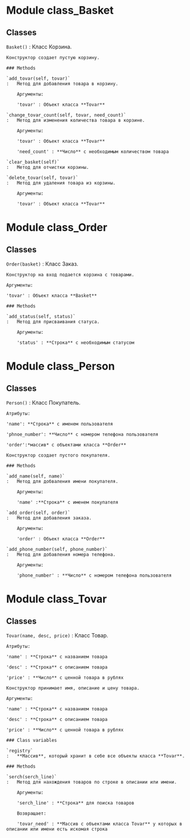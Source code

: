 Module class_Basket
===================

Classes
-------

`Basket()`
:   Класс Корзина.
    
    Конструктор создает пустую корзину.

    ### Methods

    `add_tovar(self, tovar)`
    :   Метод для добавления товара в корзину.
        
        Аргументы:
        
        'tovar' : Объект класса **Tovar**

    `change_tovar_count(self, tovar, need_count)`
    :   Метод для изменения количества товара в корзине.
        
        Аргументы:
        
        'tovar' : Объект класса **Tovar**
        
        'need_count' : **Число** с необходимым количеством товара

    `clear_basket(self)`
    :   Метод для отчистки корзины.

    `delete_tovar(self, tovar)`
    :   Метод для удаления товара из корзины.
        
        Аргументы:
        
        'tovar' : Объект класса **Tovar**
Module class_Order
==================

Classes
-------

`Order(basket)`
:   Класс Заказ.
    
    Конструктор на вход подается корзина с товарами.
    
    Аргументы:
    
    'tovar' : Объект класса **Basket**

    ### Methods

    `add_status(self, status)`
    :   Метод для присваивания статуса.
        
        Аргументы:
        
        'status' : **Строка** с необходимым статусом
Module class_Person
===================

Classes
-------

`Person()`
:   Класс Покупатель.
    
    Атрибуты:
    
    'name': **Строка** с именем пользователя
    
    'phnoe_number': **Число** с номером телефона пользователя
    
    'order':*массив* с объектами класса **Order**
    
    Конструктор создает пустого покупателя.

    ### Methods

    `add_name(self, name)`
    :   Метод для добваления имени покупателя.
        
        Аргументы:
        
        'name' :**Строка** с именем покупателя

    `add_order(self, order)`
    :   Метод для добавления заказа.
        
        Аргументы:
        
        'order' : Объект класса **Order**

    `add_phone_number(self, phone_number)`
    :   Метод для добавления номера телефона.
        
        Аргументы:
        
        'phone_number' : **Число** с номером телефона пользователя
Module class_Tovar
==================

Classes
-------

`Tovar(name, desc, price)`
:   Класс Товар.
    
    Атрибуты:
    
    'name' : **Строка** с названием товара
    
    'desc' : **Строка** с описанием товара
    
    'price' : **Число** с ценной товара в рублях
    
    Конструктор принимает имя, описание и цену товара.
    
    Аргументы:
    
    'name' : **Строка** с названием товара
    
    'desc' : **Строка** с описанием товара
    
    'price' : **Число** с ценной товара в рублях

    ### Class variables

    `registry`
    :   **Массив**, который хранит в себе все объекты класса **Tovar**.

    ### Methods

    `serch(serch_line)`
    :   Метод для нахождения товаров по строке в описании или имени.
        
        Аргументы:
        
        'serch_line' : **Строка** для поиска товаров
        
        Возвращает:      
        
        'tovar_need' : **Массив с объектами класса Tovar** у которых в описании или имени есть искомая строка

